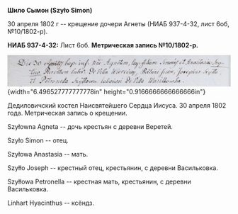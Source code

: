 **Шило Сымон (Szyło Simon)**

30 апреля 1802 г -- крещение дочери Агнеты (НИАБ 937-4-32, лист 6об,
№10/1802-р).

**НИАБ 937-4-32:** Лист 6об. **Метрическая запись №10/1802-р.**

![](./media/3ad43348bb36b2ffe6ed75b5e0373e8af6278f01.png){width="6.496527777777778in"
height="0.9166666666666666in"}

Дедиловичский костел Наисвятейшего Сердца Иисуса. 30 апреля 1802 года.
Метрическая запись о крещении.

Szyłowna Agneta -- дочь крестьян с деревни Веретей.

Szyło Simon -- отец.

Szyłowa Anastasia -- мать.

Szyłło Joseph -- крестный отец, крестьянин, с деревни Васильковка.

Szyłłowa Petronella -- крестная мать, крестьянин, с деревни Васильковка.

Linhart Hyacinthus -- ксёндз.
